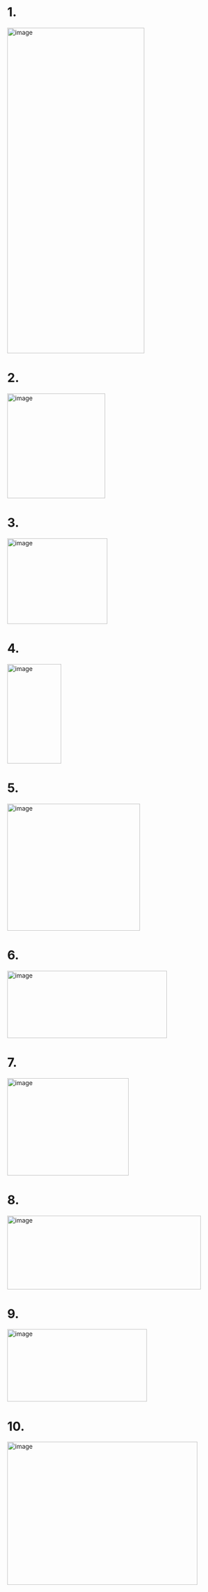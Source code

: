 # 1.
<img width="315" height="746" alt="image" src="https://github.com/user-attachments/assets/b375843a-2af0-4460-afbb-45d4abce0894" />

# 2.
<img width="225" height="240" alt="image" src="https://github.com/user-attachments/assets/b0debeeb-bed2-4c27-84a7-869795dac29e" />

# 3.
<img width="230" height="196" alt="image" src="https://github.com/user-attachments/assets/5ea1c880-7fbf-4115-8617-c8eb72d4b1b5" />

# 4.
<img width="124" height="228" alt="image" src="https://github.com/user-attachments/assets/d68b7510-5458-4d02-bfb5-f0b9c3187079" />

# 5.
<img width="305" height="291" alt="image" src="https://github.com/user-attachments/assets/6338ba0a-1b41-441e-82b1-a8b21d761c27" />

# 6.
<img width="367" height="154" alt="image" src="https://github.com/user-attachments/assets/b25c53ea-0066-4209-a6e9-6630b93d8036" />

# 7.
<img width="279" height="223" alt="image" src="https://github.com/user-attachments/assets/83fc437a-0aa1-4098-80aa-810a3a5312ca" />

# 8.
<img width="445" height="169" alt="image" src="https://github.com/user-attachments/assets/b4b617c3-7bfb-43c3-a0a8-fa78406b2e41" />

# 9.
<img width="321" height="166" alt="image" src="https://github.com/user-attachments/assets/22123258-f182-424e-9e31-0b298d146e53" />

# 10.
<img width="437" height="328" alt="image" src="https://github.com/user-attachments/assets/ebf23218-1b36-4766-8c56-10c507ce7363" />
